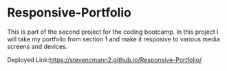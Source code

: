 # Responsive-Portfolio
This is part of the second project for the coding bootcamp. In this project I will take my portfolio from section 1 and make it resposive to various media screens and devices.

Deployed Link:https://stevencmann2.github.io/Responsive-Portfolio/
